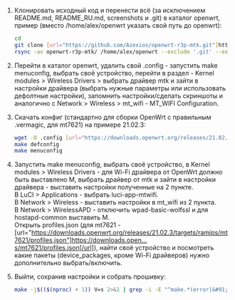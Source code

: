 1. Клонировать исходный код и перенести всё (за исключением README.md, README_RU.md, screenshots и .git) в каталог openwrt, пример (вместо /home/alex/openwrt указать свой путь до openwrt):

    ```bash
    cd
    git clone [url="https://github.com/Azexios/openwrt-r3p-mtk.git"]https://github.com/Azexios/openwrt-r3p-mtk.git[/url]
    rsync -av openwrt-r3p-mtk/ /home/alex/openwrt --exclude '.git' --exclude 'README.md' --exclude 'README_RU.md' --exclude 'screenshots'
    ```

2. Перейти в каталог openwrt, удалить свой .config - запустить make menuconfig, выбрать своё устройство, перейти в раздел - Kernel modules > Wireless Drivers > выбрать драйвер mtk и зайти в настройки драйвера (выбрать нужные параметры или использовать дефолтные настройки), запомнить настройки/сделать скриншоты и аналогично с Network > Wireless > mt_wifi - MT_WIFI Configuration.

3. Скачать конфиг (стандартно для сборки OpenWrt с правильным .vermagiс, для mt7621) на примере 21.02.3:

    ```bash
    wget -O .config [url="https://downloads.openwrt.org/releases/21.02.3/targets/ramips/mt7621/config.buildinfo"]https://downloads.open…t7621/config.buildinfo[/url]
    make defconfig
    make menuconfig
    ```

4. Запустить make menuconfig, выбрать своё устройство, в Kernel modules > Wireless Drivers - для Wi-Fi драйвера от OpenWrt должно быть выставлено M, выбрать драйвер от mtk и зайти в настройки драйвера - выставить настройки полученные на 2 пункте.  
В LuCI > Applications - выбрать luci-app-mtwifi.  
В Network > Wireless - выставить настройки в mt_wifi из 2 пункта.  
В Network > WirelessAPD - отключить wpad-basic-wolfssl и для hostapd-common выставить M.  
Открыть profiles.json (для mt7621 - [url="https://downloads.openwrt.org/releases/21.02.3/targets/ramips/mt7621/profiles.json"]https://downloads.open…s/mt7621/profiles.json[/url]), найти своё устройство и посмотреть какие пакеты (device_packages, кроме Wi-Fi драйверов) нужно дополнительно выбрать/включить.

5. Выйти, сохранив настройки и собрать прошивку:

    ```bash
    make -j$(($(nproc) + 1)) V=s 2>&1 | grep -i -E "^make.*(error|&#91;12345&#93;...Entering dir)"
    ```
